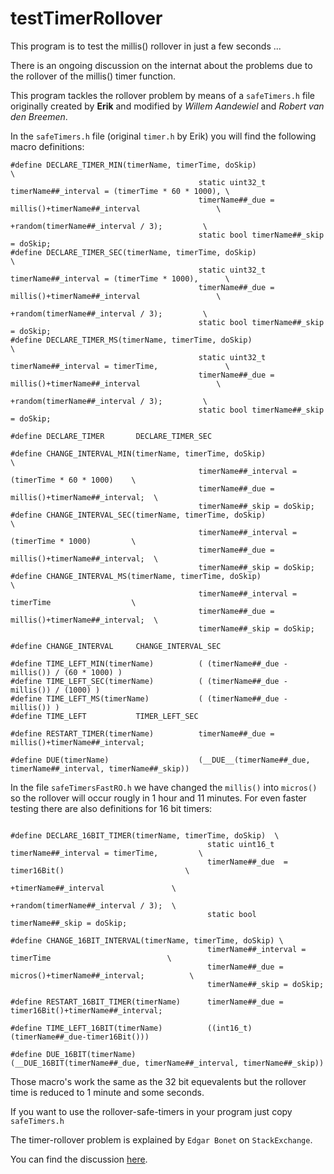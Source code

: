 # testTimerRollover
This program is to test the millis() rollover in just a few seconds ...

There is an ongoing discussion on the internat about the problems due to 
the rollover of the millis() timer function.

This program tackles the rollover problem by means of a `safeTimers.h` file originally created by **Erik**
and modified by *Willem Aandewiel* and *Robert van den Breemen*.

In the `safeTimers.h` file (original `timer.h` by Erik) you will find the following macro definitions:
```
#define DECLARE_TIMER_MIN(timerName, timerTime, doSkip)                                                   \
                                          static uint32_t timerName##_interval = (timerTime * 60 * 1000), \
                                          timerName##_due = millis()+timerName##_interval                 \
                                                               +random(timerName##_interval / 3);         \
                                          static bool timerName##_skip = doSkip;
#define DECLARE_TIMER_SEC(timerName, timerTime, doSkip)                                                   \
                                          static uint32_t timerName##_interval = (timerTime * 1000),      \
                                          timerName##_due = millis()+timerName##_interval                 \
                                                               +random(timerName##_interval / 3);         \
                                          static bool timerName##_skip = doSkip;
#define DECLARE_TIMER_MS(timerName, timerTime, doSkip)                                                    \
                                          static uint32_t timerName##_interval = timerTime,               \
                                          timerName##_due = millis()+timerName##_interval                 \
                                                               +random(timerName##_interval / 3);         \
                                          static bool timerName##_skip = doSkip;

#define DECLARE_TIMER       DECLARE_TIMER_SEC

#define CHANGE_INTERVAL_MIN(timerName, timerTime, doSkip)                                   \
                                          timerName##_interval = (timerTime * 60 * 1000)    \
                                          timerName##_due = millis()+timerName##_interval;  \
                                          timerName##_skip = doSkip;
#define CHANGE_INTERVAL_SEC(timerName, timerTime, doSkip)                                   \
                                          timerName##_interval = (timerTime * 1000)         \
                                          timerName##_due = millis()+timerName##_interval;  \
                                          timerName##_skip = doSkip;
#define CHANGE_INTERVAL_MS(timerName, timerTime, doSkip)                                    \
                                          timerName##_interval = timerTime                  \
                                          timerName##_due = millis()+timerName##_interval;  \
                                          timerName##_skip = doSkip;

#define CHANGE_INTERVAL     CHANGE_INTERVAL_SEC

#define TIME_LEFT_MIN(timerName)          ( (timerName##_due - millis()) / (60 * 1000) )
#define TIME_LEFT_SEC(timerName)          ( (timerName##_due - millis()) / (1000) )
#define TIME_LEFT_MS(timerName)           ( (timerName##_due - millis()) )
#define TIME_LEFT           TIMER_LEFT_SEC

#define RESTART_TIMER(timerName)          timerName##_due = millis()+timerName##_interval; 

#define DUE(timerName)                    (__DUE__(timerName##_due, timerName##_interval, timerName##_skip))
```

In the file `safeTimersFastRO.h` we have changed the `millis()` into `micros()` so the rollover will occur 
rougly in 1 hour and 11 minutes.
For even faster testing there are also definitions for 16 bit timers:
```

#define DECLARE_16BIT_TIMER(timerName, timerTime, doSkip)  \
                                            static uint16_t timerName##_interval = timerTime,         \
                                            timerName##_due  = timer16Bit()                           \
                                                                  +timerName##_interval               \
                                                                  +random(timerName##_interval / 3);  \
                                            static bool timerName##_skip = doSkip;

#define CHANGE_16BIT_INTERVAL(timerName, timerTime, doSkip) \
                                            timerName##_interval = timerTime                          \
                                            timerName##_due = micros()+timerName##_interval;          \
                                            timerName##_skip = doSkip;
                                                    
#define RESTART_16BIT_TIMER(timerName)      timerName##_due = timer16Bit()+timerName##_interval;

#define TIME_LEFT_16BIT(timerName)          ((int16_t)(timerName##_due-timer16Bit()))

#define DUE_16BIT(timerName)                (__DUE_16BIT(timerName##_due, timerName##_interval, timerName##_skip))
```
Those macro's work the same as the 32 bit equevalents but the rollover time is reduced to 1 minute and some 
seconds.

If you want to use the rollover-safe-timers in your program just copy `safeTimers.h` 

The timer-rollover problem is explained by `Edgar Bonet` on `StackExchange`.

You can find the discussion [here](https://arduino.stackexchange.com/questions/12587/how-can-i-handle-the-millis-rollover).

